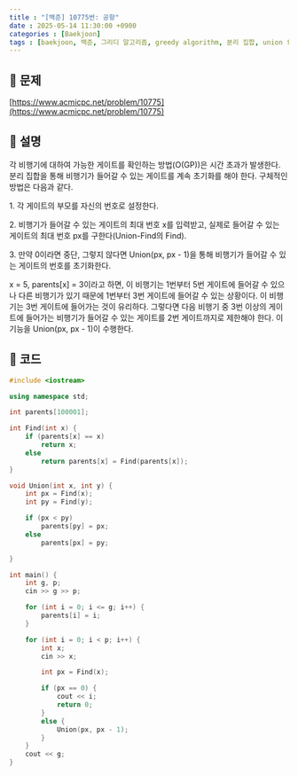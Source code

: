 ```yaml
---
title : "[백준] 10775번: 공항"
date : 2025-05-14 11:30:00 +0900
categories : [Baekjoon]
tags : [baekjoon, 백준, 그리디 알고리즘, greedy algorithm, 분리 집합, union find, 알고리즘, algorithm, ps]
---
```


## 📌 문제

[https://www.acmicpc.net/problem/10775](https://www.acmicpc.net/problem/10775)

## 📌 설명

각 비행기에 대하여 가능한 게이트를 확인하는 방법(O(GP))은 시간 초과가 발생한다. 분리 집합을 통해 비행기가 들어갈 수 있는 게이트를 계속 초기화를 해야 한다. 구체적인 방법은 다음과 같다.

1\. 각 게이트의 부모를 자신의 번호로 설정한다.

2\. 비행기가 들어갈 수 있는 게이트의 최대 번호 x를 입력받고, 실제로 들어갈 수 있는 게이트의 최대 번호 px를 구한다(Union-Find의 Find).

3\. 만약 0이라면 중단, 그렇지 않다면 Union(px, px - 1)을 통해 비행기가 들어갈 수 있는 게이트의 번호를 초기화한다.

x = 5, parents\[x\] = 3이라고 하면, 이 비행기는 1번부터 5번 게이트에 들어갈 수 있으나 다른 비행기가 있기 때문에 1번부터 3번 게이트에 들어갈 수 있는 상황이다. 이 비행기는 3번 게이트에 들어가는 것이 유리하다. 그렇다면 다음 비행기 중 3번 이상의 게이트에 들어가는 비행기가 들어갈 수 있는 게이트를 2번 게이트까지로 제한해야 한다. 이 기능을 Union(px, px - 1)이 수행한다.

## 📌 코드

```cpp
#include <iostream>

using namespace std;

int parents[100001];

int Find(int x) {
	if (parents[x] == x)
		return x;
	else
		return parents[x] = Find(parents[x]);
}

void Union(int x, int y) {
	int px = Find(x);
	int py = Find(y);

	if (px < py)
		parents[py] = px;
	else
		parents[px] = py;

}

int main() {
	int g, p;
	cin >> g >> p;

	for (int i = 0; i <= g; i++) {
		parents[i] = i;
	}

	for (int i = 0; i < p; i++) {
		int x;
		cin >> x;

		int px = Find(x);

		if (px == 0) {
			cout << i;
			return 0;
		}
		else {
			Union(px, px - 1);
		}
	}
	cout << g;
}
```